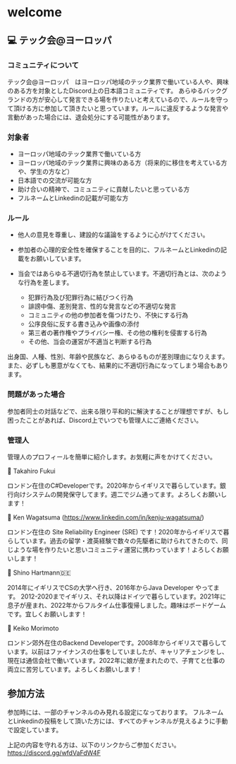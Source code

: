 # welcome

## :computer: テック会@ヨーロッパ

### コミュニティについて
テック会@ヨーロッパ　はヨーロッパ地域のテック業界で働いている人や、興味のある方を対象としたDiscord上の日本語コミュニティです。
あらゆるバックグランドの方が安心して発言できる場を作りたいと考えているので、ルールを守って頂ける方に参加して頂きたいと思っています。ルールに違反するような発言や言動があった場合には、退会処分にする可能性があります。

### 対象者
- ヨーロッパ地域のテック業界で働いている方
- ヨーロッパ地域のテック業界に興味のある方（将来的に移住を考えている方や、学生の方など）
- 日本語での交流が可能な方
- 助け合いの精神で、コミュニティに貢献したいと思っている方
- フルネームとLinkedinの記載が可能な方

### ルール
- 他人の意見を尊重し、建設的な議論をするように心がけてください。
- 参加者の心理的安全性を確保することを目的に、フルネームとLinkedinの記載をお願いしています。
- 当会ではあらゆる不適切行為を禁止しています。不適切行為とは、次のような行為を差します。

  - 犯罪行為及び犯罪行為に結びつく行為
  - 誹謗中傷、差別発言、性的な発言などの不適切な発言
  - コミュニティの他の参加者を傷つけたり、不快にする行為
  - 公序良俗に反する書き込みや画像の添付
  - 第三者の著作権やプライバシー権、その他の権利を侵害する行為
  - その他、当会の運営が不適当と判断する行為

出身国、人種、性別、年齢や民族など、あらゆるものが差別理由になりえます。また、必ずしも悪意がなくても、結果的に不適切行為になってしまう場合もあります。
 
### 問題があった場合
参加者同士の対話などで、出来る限り平和的に解決することが理想ですが、もし困ったことがあれば、Discord上でいつでも管理人にご連絡ください。

### 管理人
管理人のプロフィールを簡単に紹介します。お気軽に声をかけてください。

:man: Takahiro Fukui

ロンドン在住のC#Developerです。2020年からイギリスで暮らしています。銀行向けシステムの開発保守してます。週二でジム通ってます。よろしくお願いします！

:man: Ken Wagatsuma (https://www.linkedin.com/in/kenju-wagatsuma/)

ロンドン在住の Site Reliability Engineer (SRE) です！2020年からイギリスで暮らしています。過去の留学・渡英経験で数々の先駆者に助けられてきたので、同じような場を作りたいと思いコミュニティ運営に携わっています！よろしくお願いします！

:woman: Shino Hartmann🇩🇪

2014年にイギリスでCSの大学へ行き、2016年からJava Developer やってます。
2012-2020までイギリス、それ以降はドイツで暮らしています。2021年に息子が産まれ、2022年からフルタイム仕事復帰しました。趣味はボードゲームです。宜しくお願いします！

:woman: Keiko Morimoto

ロンドン郊外在住のBackend Developerです。2008年からイギリスで暮らしています。以前はファイナンスの仕事をしていましたが、キャリアチェンジをし、現在は通信会社で働いています。2022年に娘が産まれたので、子育てと仕事の両立に苦労しています。よろしくお願いします！

## 参加方法

参加時には、一部のチャンネルのみ見れる設定になっております。
フルネームとLinkedinの投稿をして頂いた方には、すべてのチャンネルが見えるように手動で設定しています。

上記の内容を守れる方は、以下のリンクからご参加ください。
https://discord.gg/wfdVaFdW4F
